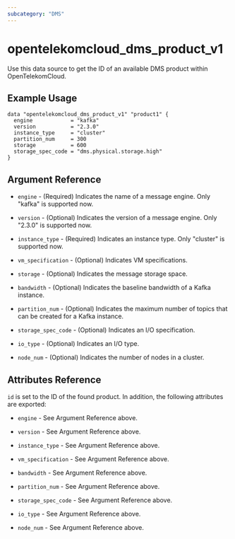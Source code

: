 ```yaml
---
subcategory: "DMS"
---
```


# opentelekomcloud_dms_product_v1

Use this data source to get the ID of an available DMS product within OpenTelekomCloud.

## Example Usage

```hcl
data "opentelekomcloud_dms_product_v1" "product1" {
  engine            = "kafka"
  version           = "2.3.0"
  instance_type     = "cluster"
  partition_num     = 300
  storage           = 600
  storage_spec_code = "dms.physical.storage.high"
}
```

## Argument Reference

* `engine` - (Required) Indicates the name of a message engine. Only "kafka" is supported now.

* `version` - (Optional) Indicates the version of a message engine. Only "2.3.0" is supported now.

* `instance_type` - (Required) Indicates an instance type. Only "cluster" is supported now.

* `vm_specification` - (Optional) Indicates VM specifications.

* `storage` - (Optional) Indicates the message storage space.

* `bandwidth` - (Optional) Indicates the baseline bandwidth of a Kafka instance.

* `partition_num` - (Optional) Indicates the maximum number of topics that can be created for a Kafka instance.

* `storage_spec_code` - (Optional) Indicates an I/O specification.

* `io_type` - (Optional) Indicates an I/O type.

* `node_num` - (Optional) Indicates the number of nodes in a cluster.

## Attributes Reference

`id` is set to the ID of the found product. In addition, the following attributes are exported:

* `engine` - See Argument Reference above.

* `version` - See Argument Reference above.

* `instance_type` - See Argument Reference above.

* `vm_specification` - See Argument Reference above.

* `bandwidth` - See Argument Reference above.

* `partition_num` - See Argument Reference above.

* `storage_spec_code` - See Argument Reference above.

* `io_type` - See Argument Reference above.

* `node_num` - See Argument Reference above.
